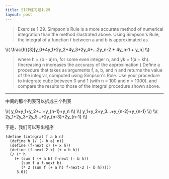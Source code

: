 ```yaml
---
title: SICP练习题1.29
layout: post
---
```


>Exercise 1.29.  Simpson's Rule is a more accurate method of numerical integration than the method illustrated above. Using Simpson's Rule, the integral of a function f between a and b is approximated as

<span class="math">
\\(
\frac{h}{3}[y_0+4y_1+2y_2+4y_3+2y_4+...2y_n-2 + 4y_n-1 + y_n]
\\)
</span>

> where h = (b - a)/n, for some even integer n, and yk = f(a + kh). (Increasing n increases the accuracy of the approximation.) Define a procedure that takes as arguments f, a, b, and n and returns the value of the integral, computed using Simpson's Rule. Use your procedure to integrate cube between 0 and 1 (with n = 100 and n = 1000), and compare the results to those of the integral procedure shown above.

---

中间的那个列表可以拆成三个列表

<span class="math">
\\(
y_0+y_1+y_2+...+y_{n-1}+y_n
\\)
</span>

<span class="math">
\\(
y_1+y_2+y_3...+y_{n-2}+y_{n-1}
\\)
</span>

<span class="math">
\\(
2y_1+2y_3+2y_5...+2y_{n-3}+2y_{n-1}
\\)
</span>

于是，我们可以写出程序

```
(define (integral f a b n)
  (define h (/ (- b a) n))
  (define (f-next x) (+ x h))
  (define (f-next-2 x) (+ x h h))
  (/ (* h
    (+ (sum f (+ a h) f-next (- b h))
       (sum f a f-next b)
       (* 2 (sum f (+ a h) f-next-2 (- b h)))))
     3.0))
```
